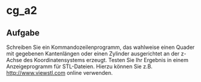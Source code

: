 # cg_a2

## Aufgabe 

Schreiben Sie ein Kommandozeilenprogramm, das wahlweise einen Quader mit gegebenen Kantenlängen
oder einen Zylinder ausgerichtet an der z-Achse des Koordinatensystems erzeugt.
Testen Sie Ihr Ergebnis in einem Anzeigeprogramm für STL-Dateien. Hierzu können Sie z.B.
http://www.viewstl.com online verwenden.
